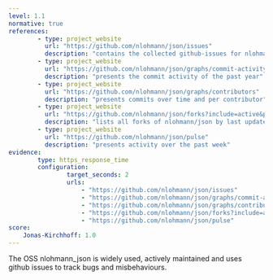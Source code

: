 ```yaml
---
level: 1.1
normative: true
references:
        - type: project_website
          url: "https://github.com/nlohmann/json/issues"
          description: "contains the collected github-issues for nlohmann/json"
        - type: project_website
          url: "https://github.com/nlohmann/json/graphs/commit-activity"
          description: "presents the commit activity of the past year"
        - type: project_website
          url: "https://github.com/nlohmann/json/graphs/contributors"
          description: "presents commits over time and per contributor"
        - type: project_website
          url: "https://github.com/nlohmann/json/forks?include=active&page=1&period=&sort_by=last_updated"
          description: "lists all forks of nlohmann/json by last updated"
        - type: project_website
          url: "https://github.com/nlohmann/json/pulse"
          description: "presents activity over the past week"
evidence:
        type: https_response_time
        configuration:
                target_seconds: 2
                urls:
                    - "https://github.com/nlohmann/json/issues"
                    - "https://github.com/nlohmann/json/graphs/commit-activity"
                    - "https://github.com/nlohmann/json/graphs/contributors"
                    - "https://github.com/nlohmann/json/forks?include=active&page=1&period=&sort_by=last_updated"
                    - "https://github.com/nlohmann/json/pulse"
score:
    Jonas-Kirchhoff: 1.0
---
```


The OSS nlohmann_json is widely used, actively maintained and uses github issues to track bugs and misbehaviours.